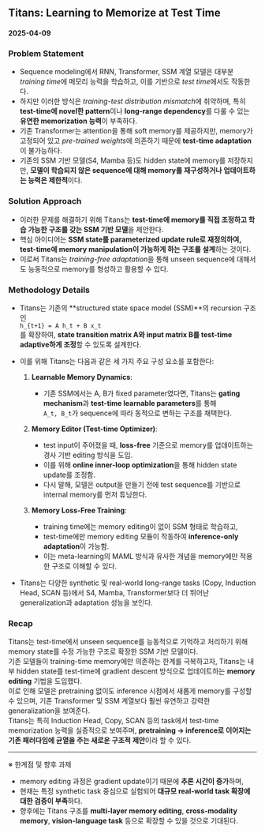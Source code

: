 ## Titans: Learning to Memorize at Test Time  
#### 2025-04-09

### Problem Statement
- Sequence modeling에서 RNN, Transformer, SSM 계열 모델은 대부분 *training time*에 메모리 능력을 학습하고, 이를 기반으로 *test time*에서도 작동한다.  
- 하지만 이러한 방식은 *training-test distribution mismatch*에 취약하며, 특히 **test-time에 novel한 pattern**이나 **long-range dependency**를 다룰 수 있는 **유연한 memorization 능력**이 부족하다.  
- 기존 Transformer는 attention을 통해 soft memory를 제공하지만, memory가 고정되어 있고 *pre-trained weights*에 의존하기 때문에 **test-time adaptation**이 불가능하다.  
- 기존의 SSM 기반 모델(S4, Mamba 등)도 hidden state에 memory를 저장하지만, **모델이 학습되지 않은 sequence에 대해 memory를 재구성하거나 업데이트하는 능력은 제한적**이다.

### Solution Approach
- 이러한 문제를 해결하기 위해 Titans는 **test-time에 memory를 직접 조정하고 학습 가능한 구조를 갖는 SSM 기반 모델**을 제안한다.
- 핵심 아이디어는 **SSM state를 parameterized update rule로 재정의하여, test-time에 memory manipulation이 가능하게 하는 구조를 설계**하는 것이다.
- 이로써 Titans는 *training-free adaptation*을 통해 unseen sequence에 대해서도 능동적으로 memory를 형성하고 활용할 수 있다.

### Methodology Details
- Titans는 기존의 **structured state space model (SSM)**의 recursion 구조인  
  `h_{t+1} = A h_t + B x_t`  
  를 확장하여, **state transition matrix A와 input matrix B를 test-time adaptive하게 조정**할 수 있도록 설계한다.
  
- 이를 위해 Titans는 다음과 같은 세 가지 주요 구성 요소를 포함한다:

  1. **Learnable Memory Dynamics**:  
     - 기존 SSM에서는 A, B가 fixed parameter였다면, Titans는 **gating mechanism**과 **test-time learnable parameters**를 통해  
       `A_t, B_t`가 sequence에 따라 동적으로 변하는 구조를 채택한다.

  2. **Memory Editor (Test-time Optimizer)**:  
     - test input이 주어졌을 때, **loss-free** 기준으로 memory를 업데이트하는 경사 기반 editing 방식을 도입.  
     - 이를 위해 **online inner-loop optimization**을 통해 hidden state update를 조정함.  
     - 다시 말해, 모델은 output을 만들기 전에 test sequence를 기반으로 internal memory를 먼저 튜닝한다.

  3. **Memory Loss-Free Training**:  
     - training time에는 memory editing이 없이 SSM 형태로 학습하고,  
     - test-time에만 memory editing 모듈이 작동하여 **inference-only adaptation**이 가능함.  
     - 이는 meta-learning의 MAML 방식과 유사한 개념을 memory에만 적용한 구조로 이해할 수 있다.

- Titans는 다양한 synthetic 및 real-world long-range tasks (Copy, Induction Head, SCAN 등)에서 S4, Mamba, Transformer보다 더 뛰어난 generalization과 adaptation 성능을 보인다.

### Recap
Titans는 test-time에서 unseen sequence를 능동적으로 기억하고 처리하기 위해 memory state를 수정 가능한 구조로 확장한 SSM 기반 모델이다.  
기존 모델들이 training-time memory에만 의존하는 한계를 극복하고자, Titans는 내부 hidden state를 test-time에 gradient descent 방식으로 업데이트하는 **memory editing** 기법을 도입했다.  
이로 인해 모델은 pretraining 없이도 inference 시점에서 새롭게 memory를 구성할 수 있으며, 기존 Transformer 및 SSM 계열보다 훨씬 유연하고 강력한 generalization을 보여준다.  
Titans는 특히 Induction Head, Copy, SCAN 등의 task에서 test-time memorization 능력을 실증적으로 보여주며, **pretraining → inference로 이어지는 기존 패러다임에 균열을 주는 새로운 구조적 제안**이라 할 수 있다.

---

※ 한계점 및 향후 과제
- memory editing 과정은 gradient update이기 때문에 **추론 시간이 증가**하며,  
- 현재는 특정 synthetic task 중심으로 실험되어 **대규모 real-world task 확장에 대한 검증이 부족**하다.  
- 향후에는 Titans 구조를 **multi-layer memory editing**, **cross-modality memory**, **vision-language task** 등으로 확장할 수 있을 것으로 기대된다.
